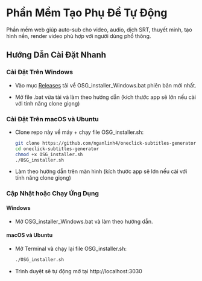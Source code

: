 # Phần Mềm Tạo Phụ Đề Tự Động

Phần mềm web giúp auto-sub cho video, audio, dịch SRT, thuyết minh, tạo hình nền, render video phù hợp với người dùng phổ thông.

## Hướng Dẫn Cài Đặt Nhanh

### Cài Đặt Trên Windows

- Vào mục [Releases](https://github.com/nganlinh4/oneclick-subtitles-generator/releases) tải về OSG_installer_Windows.bat phiên bản mới nhất.

- Mở file .bat vừa tải và làm theo hướng dẫn (kích thước app sẽ lớn nếu cài với tính năng clone giọng)

### Cài Đặt Trên macOS và Ubuntu

- Clone repo này về máy + chạy file OSG_installer.sh:
  ```bash
  git clone https://github.com/nganlinh4/oneclick-subtitles-generator.git
  cd oneclick-subtitles-generator
  chmod +x OSG_installer.sh
  ./OSG_installer.sh
  ```

- Làm theo hướng dẫn trên màn hình (kích thước app sẽ lớn nếu cài với tính năng clone giọng)

### Cập Nhật hoặc Chạy Ứng Dụng

#### Windows
- Mở OSG_installer_Windows.bat và làm theo hướng dẫn.

#### macOS và Ubuntu
- Mở Terminal và chạy lại file OSG_installer.sh:
  ```bash
  ./OSG_installer.sh
  ```

- Trình duyệt sẽ tự động mở tại http://localhost:3030
